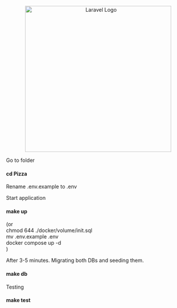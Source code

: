 <p align="center"><a href="https://laravel.com" target="_blank"><img src="https://raw.githubusercontent.com/laravel/art/master/logo-lockup/5%20SVG/2%20CMYK/1%20Full%20Color/laravel-logolockup-cmyk-red.svg" width="400" alt="Laravel Logo"></a></p>

<!-- make chmod -->
Go to folder  
#### cd Pizza
Rename .env.example to .env

Start application
#### make up
(or  
chmod 644 ./docker/volume/init.sql  
mv .env.example .env  
docker compose up -d  
)

After 3-5 minutes. Migrating both DBs and seeding them.
#### make db

Testing
#### make test
